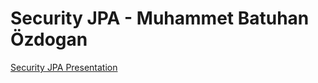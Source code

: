 # Security JPA - Muhammet Batuhan Özdogan

[Security JPA Presentation](https://muhammet190.github.io/security-jpa-nvs/slides/demo.html)
